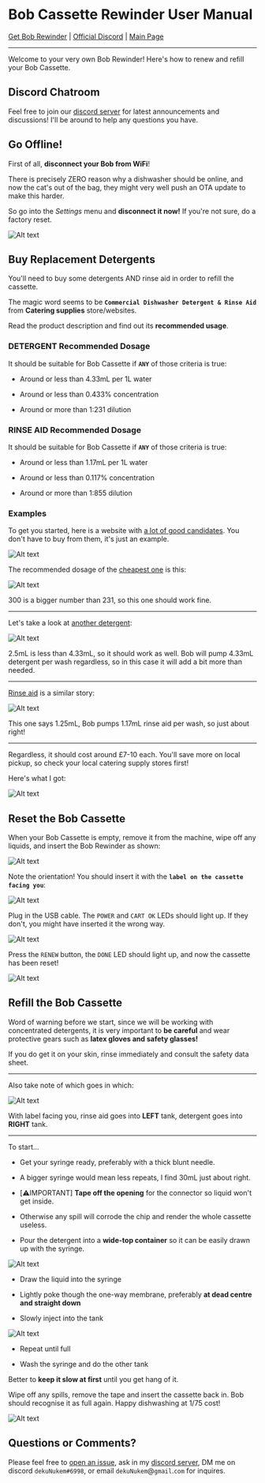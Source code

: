 # Bob Cassette Rewinder User Manual

[Get Bob Rewinder](https://www.tindie.com/products/23316/) | [Official Discord](https://discord.gg/gyGFqD2vfP) | [Main Page](README.md)

---

Welcome to your very own Bob Rewinder! Here's how to renew and refill your Bob Cassette.

## Discord Chatroom

Feel free to join our [discord server](https://discord.gg/gyGFqD2vfP) for latest announcements and discussions! I'll be around to help any questions you have.

## Go Offline!

First of all, **disconnect your Bob from WiFi**!

There is precisely ZERO reason why a dishwasher should be online, and now the cat's out of the bag, they might very well push an OTA update to make this harder.

So go into the *Settings* menu and **disconnect it now!** If you're not sure, do a factory reset.

![Alt text](resources/pics/reset.png)

## Buy Replacement Detergents

You'll need to buy some detergents AND rinse aid in order to refill the cassette.

The magic word seems to be **`Commercial Dishwasher Detergent & Rinse Aid`** from **Catering supplies** store/websites.

Read the product description and find out its **recommended usage**.

### DETERGENT Recommended Dosage

It should be suitable for Bob Cassette if **`ANY`** of those criteria is true:

* Around or less than 4.33mL per 1L water

* Around or less than 0.433% concentration

* Around or more than 1:231 dilution

### RINSE AID Recommended Dosage

It should be suitable for Bob Cassette if **`ANY`** of those criteria is true:

* Around or less than 1.17mL per 1L water

* Around or less than 0.117% concentration

* Around or more than 1:855 dilution

### Examples

To get you started, here is a website with [a lot of good candidates](https://www.nisbets.co.uk/cleaning-and-hygiene/cleaning-chemicals/detergent-and-rinse-aid/_/a33-3). You don't have to buy from them, it's just an example.

![Alt text](resources/pics/onerow.png)

The recommended dosage of the [cheapest one](https://www.nisbets.co.uk/jantex-dishwasher-detergent-5-litre/cf976) is this:

![Alt text](resources/pics/cheap.png)

300 is a bigger number than 231, so this one should work fine.

----

Let's take a look at [another detergent](https://www.nisbets.co.uk/jantex-pro-dishwasher-detergent-5-litre/gm981):

![Alt text](resources/pics/more.png)

2.5mL is less than 4.33mL, so it should work as well. Bob will pump 4.33mL detergent per wash regardless, so in this case it will add a bit more than needed.

---

[Rinse aid](https://www.nisbets.co.uk/jantex-dishwasher-rinse-aid-5-litre/cf977) is a similar story:

![Alt text](resources/pics/rinse.png)

This one says 1.25mL, Bob pumps 1.17mL rinse aid per wash, so just about right!

---

Regardless, it should cost around £7-10 each. You'll save more on local pickup, so check your local catering supply stores first!

Here's what I got:

![Alt text](resources/pics/bottles.jpeg)

## Reset the Bob Cassette

When your Bob Cassette is empty, remove it from the machine, wipe off any liquids, and insert the Bob Rewinder as shown:

![Alt text](resources/pics/insert.gif)

Note the orientation! You should insert it with the **`label on the cassette facing you`**:

![Alt text](resources/pics/face.jpeg)

Plug in the USB cable. The `POWER` and `CART OK` LEDs should light up. If they don't, you might have inserted it the wrong way.

![Alt text](resources/pics/usb.gif)

Press the `RENEW` button, the `DONE` LED should light up, and now the cassette has been reset!

![Alt text](resources/pics/done.gif)

## Refill the Bob Cassette

Word of warning before we start, since we will be working with concentrated detergents, it is very important to **be careful** and wear protective gears such as **latex gloves and safety glasses!**

If you do get it on your skin, rinse immediately and consult the safety data sheet.

---

Also take note of which goes in which:

![Alt text](resources/pics/tanks.jpeg)

With label facing you, rinse aid goes into **LEFT** tank, detergent goes into **RIGHT** tank.

---

To start...

* Get your syringe ready, preferably with a thick blunt needle.

* A bigger syringe would mean less repeats, I find 30mL just about right.

* [⚠️IMPORTANT] **Tape off the opening** for the connector so liquid won't get inside.

* Otherwise any spill will corrode the chip and render the whole cassette useless.

* Pour the detergent into a **wide-top container** so it can be easily drawn up with the syringe.

![Alt text](resources/pics/prep.jpeg)

* Draw the liquid into the syringe

* Lightly poke though the one-way membrane, preferably **at dead centre and straight down**

* Slowly inject into the tank

![Alt text](resources/pics/inject.jpeg)

* Repeat until full

* Wash the syringe and do the other tank

Better to **keep it slow at first** until you get hang of it.

Wipe off any spills, remove the tape and insert the cassette back in. Bob should recognise it as full again. Happy dishwashing at 1/75 cost!

![Alt text](resources/pics/30.jpeg)

## Questions or Comments?

Please feel free to [open an issue](https://github.com/dekuNukem/bob_cassette_rewinder/issues), ask in my [discord server](https://discord.gg/gyGFqD2vfP), DM me on discord `dekuNukem#6998`, or email `dekuNukem`@`gmail`.`com` for inquires.
